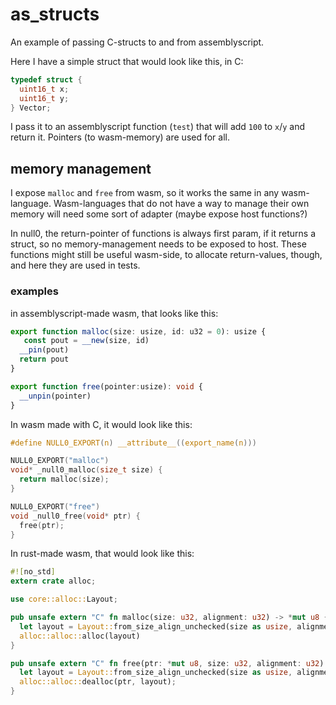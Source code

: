 # as_structs

An example of passing C-structs to and from assemblyscript.

Here I have a simple struct that would look like this, in C:

```c
typedef struct {
  uint16_t x;
  uint16_t y;
} Vector;
```

I pass it to an assemblyscript function (`test`) that will add `100` to `x`/`y` and return it. Pointers (to wasm-memory) are used for all.

## memory management

I expose `malloc` and `free` from wasm, so it works the same in any wasm-language. Wasm-languages that do not have a way to manage their own memory will need some sort of adapter (maybe expose host functions?)

In null0, the return-pointer of functions is always first param, if it returns a struct, so no memory-management needs to be exposed to host. These functions might still be useful wasm-side, to allocate return-values, though, and here they are used in tests.

### examples

in assemblyscript-made wasm, that looks like this:

```ts
export function malloc(size: usize, id: u32 = 0): usize {
   const pout = __new(size, id)
  __pin(pout)
  return pout
}

export function free(pointer:usize): void {
  __unpin(pointer)
}
```

In wasm made with C, it would look like this:

```c
#define NULL0_EXPORT(n) __attribute__((export_name(n)))

NULL0_EXPORT("malloc")
void* _null0_malloc(size_t size) {
  return malloc(size);
}

NULL0_EXPORT("free")
void _null0_free(void* ptr) {
  free(ptr);
}
```

In rust-made wasm, that would look like this:

```rust
#![no_std]
extern crate alloc;

use core::alloc::Layout;

pub unsafe extern "C" fn malloc(size: u32, alignment: u32) -> *mut u8 {
  let layout = Layout::from_size_align_unchecked(size as usize, alignment as usize);
  alloc::alloc::alloc(layout)
}

pub unsafe extern "C" fn free(ptr: *mut u8, size: u32, alignment: u32) {
  let layout = Layout::from_size_align_unchecked(size as usize, alignment as usize);
  alloc::alloc::dealloc(ptr, layout);
}
```
